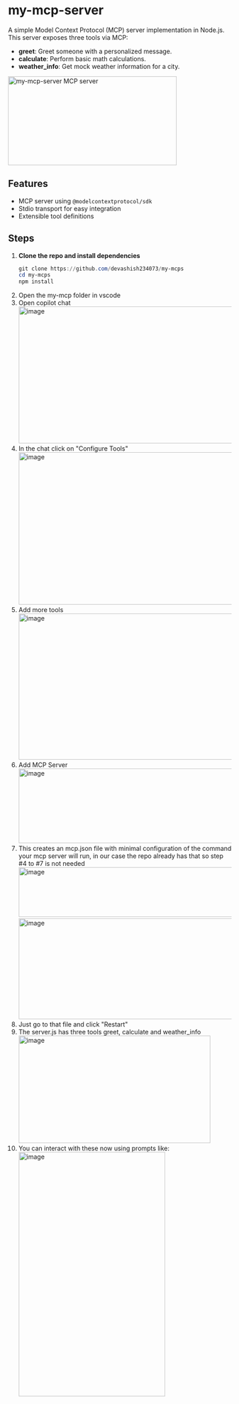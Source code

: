 # my-mcp-server

A simple Model Context Protocol (MCP) server implementation in Node.js. This server exposes three tools via MCP:

- **greet**: Greet someone with a personalized message.
- **calculate**: Perform basic math calculations.
- **weather_info**: Get mock weather information for a city.

<a href="https://glama.ai/mcp/servers/@devashish234073/my-mcps">
  <img width="380" height="200" src="https://glama.ai/mcp/servers/@devashish234073/my-mcps/badge" alt="my-mcp-server MCP server" />
</a>

## Features
- MCP server using `@modelcontextprotocol/sdk`
- Stdio transport for easy integration
- Extensible tool definitions

## Steps

1. **Clone the repo and install dependencies**
   ```powershell
   git clone https://github.com/devashish234073/my-mcps
   cd my-mcps
   npm install
   ```
2. Open the my-mcp folder in vscode
3. Open copilot chat
   <br><img width="508" height="308" alt="image" src="https://github.com/user-attachments/assets/5cdec5fd-5931-48b4-8e28-e94ba1342e9c" />
4. In the chat click on "Configure Tools"
   <br><img width="653" height="343" alt="image" src="https://github.com/user-attachments/assets/b819df14-72c7-407b-911f-43169b7d57b3" />
5. Add more tools
   <br><img width="647" height="329" alt="image" src="https://github.com/user-attachments/assets/1a1487d6-3bb7-483a-956f-ea10b82dc7cd" />
6. Add MCP Server
   <br><img width="669" height="168" alt="image" src="https://github.com/user-attachments/assets/f80488df-9a40-4cfb-a25d-c2ea8791d53d" />
7. This creates an mcp.json file with minimal configuration of the command your mcp server will run, in our case the repo already has that so step #4 to #7 is not needed
   <br><img width="572" height="112" alt="image" src="https://github.com/user-attachments/assets/f80488df-9a40-4cfb-a25d-c2ea8791d53d" />
   <br><img width="572" height="227" alt="image" src="https://github.com/user-attachments/assets/0f2e8946-5101-48dc-9f7e-160b89597383" />
8. Just go to that file and click "Restart"
9. The server.js has three tools greet, calculate and weather_info
   <br><img width="432" height="242" alt="image" src="https://github.com/user-attachments/assets/db22b737-cde4-4950-8885-e24b965c2c2a" />
10. You can interact with these now using prompts like:
   <br><img width="330" height="550" alt="image" src="https://github.com/user-attachments/assets/f9e24139-89e7-4630-8bd5-d61b80f67fb2" />